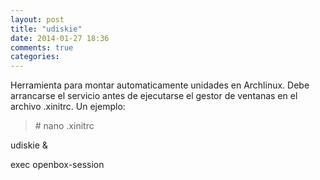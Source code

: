 ```yaml
---
layout: post
title: "udiskie"
date: 2014-01-27 18:36
comments: true
categories: 
---
```

Herramienta  para montar automaticamente unidades en Archlinux. Debe arrancarse el servicio antes de ejecutarse el gestor de ventanas en el archivo .xinitrc. Un ejemplo:

>\# nano .xinitrc

udiskie & 

exec openbox-session 

